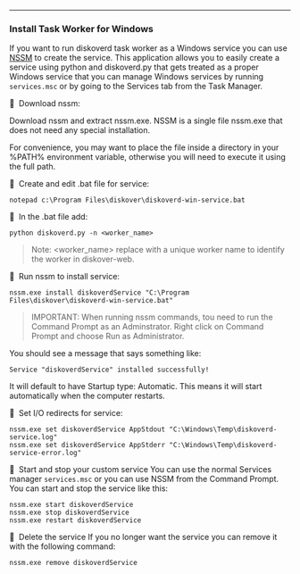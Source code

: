 ___
### Install Task Worker for Windows

If you want to run diskoverd task worker as a Windows service you can use [NSSM](https://nssm.cc/) to create the service. This application allows you to easily create a service using python and diskoverd.py that gets treated as a proper Windows service that you can manage Windows services by running `services.msc` or by going to the Services tab from the Task Manager.


🔴 &nbsp;Download nssm:

Download nssm and extract nssm.exe. NSSM is a single file nssm.exe that does not need any special installation.

For convenience, you may want to place the file inside a directory in your %PATH% environment variable, otherwise you will need to execute it using the full path.

🔴 &nbsp;Create and edit .bat file for service:
```
notepad c:\Program Files\diskover\diskoverd-win-service.bat
```

🔴 &nbsp;In the .bat file add:
```
python diskoverd.py -n <worker_name>
```
>Note: <worker_name> replace with a unique worker name to identify the worker in diskover-web.

🔴 &nbsp;Run nssm to install service:
```
nssm.exe install diskoverdService "C:\Program Files\diskover\diskoverd-win-service.bat"
```
>IMPORTANT: When running nssm commands, tou need to run the Command Prompt as an Adminstrator. Right click on Command Prompt and choose Run as Administrator.

You should see a message that says something like:

`Service "diskoverdService" installed successfully!`

It will default to have Startup type: Automatic. This means it will start automatically when the computer restarts.

🔴 &nbsp;Set I/O redirects for service:
```
nssm.exe set diskoverdService AppStdout "C:\Windows\Temp\diskoverd-service.log"
nssm.exe set diskoverdService AppStderr "C:\Windows\Temp\diskoverd-service-error.log"
```

🔴 &nbsp;Start and stop your custom service
You can use the normal Services manager `services.msc` or you can use NSSM from the Command Prompt. You can start and stop the service like this:
```
nssm.exe start diskoverdService
nssm.exe stop diskoverdService
nssm.exe restart diskoverdService
```

🔴 &nbsp;Delete the service
If you no longer want the service you can remove it with the following command:
```
nssm.exe remove diskoverdService
```
